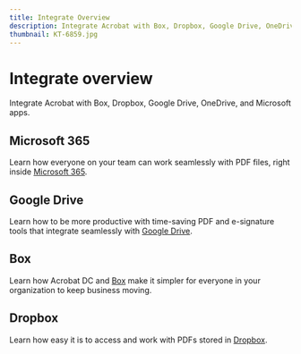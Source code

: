 ```yaml
---
title: Integrate Overview
description: Integrate Acrobat with Box, Dropbox, Google Drive, OneDrive, and Microsoft apps
thumbnail: KT-6859.jpg
---
```


# Integrate overview

Integrate Acrobat with Box, Dropbox, Google Drive, OneDrive, and Microsoft apps.


## Microsoft 365

Learn how everyone on your team can work seamlessly with PDF files, right inside [Microsoft 365](https://acrobat.adobe.com/us/en/business/integrations/microsoft-office-365.html).

## Google Drive

Learn how to be more productive with time-saving PDF and e-signature tools that integrate seamlessly with [Google Drive](https://acrobat.adobe.com/us/en/business/integrations/google-drive.html).

## Box

Learn how Acrobat DC and [Box](https://acrobat.adobe.com/us/en/business/integrations/box.html) make it simpler for everyone in your organization to keep business moving.

## Dropbox 

Learn how easy it is to access and work with PDFs stored in [Dropbox](https://acrobat.adobe.com/us/en/business/integrations/dropbox.html).